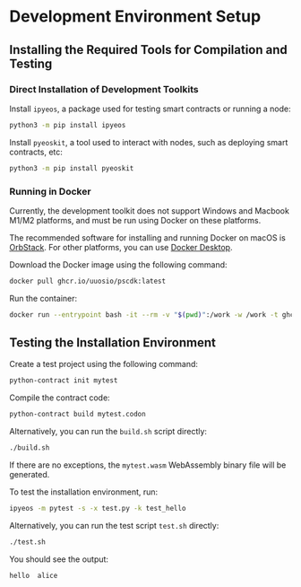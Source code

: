 # Development Environment Setup

## Installing the Required Tools for Compilation and Testing

### Direct Installation of Development Toolkits

Install `ipyeos`, a package used for testing smart contracts or running a node:

```bash
python3 -m pip install ipyeos
```

Install `pyeoskit`, a tool used to interact with nodes, such as deploying smart contracts, etc:

```bash
python3 -m pip install pyeoskit
```

### Running in Docker

Currently, the development toolkit does not support Windows and Macbook M1/M2 platforms, and must be run using Docker on these platforms.

The recommended software for installing and running Docker on macOS is [OrbStack](https://orbstack.dev/download). For other platforms, you can use [Docker Desktop](https://www.docker.com/products/docker-desktop).

Download the Docker image using the following command:

```bash
docker pull ghcr.io/uuosio/pscdk:latest
```

Run the container:

```bash
docker run --entrypoint bash -it --rm -v "$(pwd)":/work -w /work -t ghcr.io/uuosio/pscdk
```

## Testing the Installation Environment

Create a test project using the following command:

```bash
python-contract init mytest
```

Compile the contract code:

```bash
python-contract build mytest.codon
```

Alternatively, you can run the `build.sh` script directly:

```bash
./build.sh
```

If there are no exceptions, the `mytest.wasm` WebAssembly binary file will be generated.

To test the installation environment, run:

```bash
ipyeos -m pytest -s -x test.py -k test_hello
```

Alternatively, you can run the test script `test.sh` directly:

```bash
./test.sh
```

You should see the output:

```
hello  alice
```
